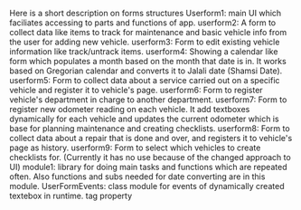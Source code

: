 Here is a short description on forms structures
Userform1: main UI which faciliates accessing to parts and functions of app.
userform2: A form to collect data like items to track for maintenance and basic vehicle info from the user for adding new vehicle.
userform3: Form to edit existing vehicle information like track/untrack items.
userform4: Showing a calendar like form which populates a month based on the month that date is in. It works based on Gregorian calendar and converts it to Jalali date (Shamsi Date).
userform5: Form to collect data about a service carried out on a specific vehicle and register it to vehicle's page.
userform6: Form to register vehicle's department in charge to another department.
userform7: Form to register new odometer reading on each vehicle. It add textboxes dynamically for each vehicle and updates the current odometer which is base for planning maintenance and creating checklists.
userform8: Form to collect data about a repair that is done and over, and registers it to vehicle's page as history.
userform9: Form to select which vehicles to create checklists for. (Currently it has no use because of the changed approach to UI)
module1: library for doing main tasks and functions which are repeated often. Also functions and subs needed for date converting are in this module.
UserFormEvents: class module for events of dynamically created textebox in runtime. tag property

